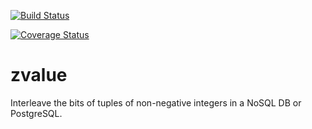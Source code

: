 [![Build Status](https://travis-ci.org/IkeLewis/zvalue.svg?branch=master)](https://travis-ci.org/IkeLewis/zvalue)

[![Coverage Status](https://coveralls.io/repos/github/IkeLewis/zvalue/badge.svg?branch=master)](https://coveralls.io/github/IkeLewis/zvalue?branch=master)

zvalue
======

Interleave the bits of tuples of non-negative integers in a NoSQL DB
or PostgreSQL.
